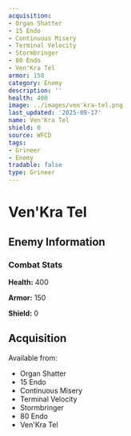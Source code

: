 ```yaml
---
acquisition:
- Organ Shatter
- 15 Endo
- Continuous Misery
- Terminal Velocity
- Stormbringer
- 80 Endo
- Ven'Kra Tel
armor: 150
category: Enemy
description: ''
health: 400
image: ../images/ven'kra-tel.png
last_updated: '2025-09-17'
name: Ven'Kra Tel
shield: 0
source: WFCD
tags:
- Grineer
- Enemy
tradable: false
type: Grineer
---
```


# Ven'Kra Tel

## Enemy Information

### Combat Stats

**Health:** 400

**Armor:** 150

**Shield:** 0

## Acquisition

Available from:
- Organ Shatter
- 15 Endo
- Continuous Misery
- Terminal Velocity
- Stormbringer
- 80 Endo
- Ven'Kra Tel

